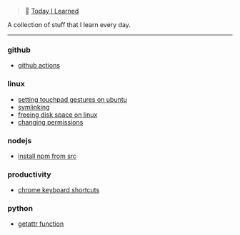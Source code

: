 
> 📝 [Today I Learned](https://rishabh.xyz/til/)


A collection of stuff that I learn every day.

---

### github

- [github actions](github/github-actions.md)

### linux

- [setting touchpad gestures on ubuntu](linux/setting-touchpad-gestures-on-ubuntu.md)
- [symlinking](linux/symlinking.md)
- [freeing disk space on linux](linux/freeing-disk-space-on-linux.md)
- [changing permissions](linux/changing-permissions.md)

### nodejs

- [install npm from src](nodejs/install-npm-from-src.md)

### productivity

- [chrome keyboard shortcuts](productivity/chrome-keyboard-shortcuts.md)

### python

- [getattr function](python/getattr-function.md)

